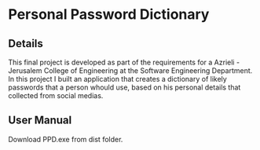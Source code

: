 
# Personal Password Dictionary 

## Details
This final project is developed as part of the requirements for a Azrieli - Jerusalem College of Engineering at the Software Engineering Department.
In this project I built an application that creates a dictionary of likely passwords that a person whould use, based on his personal details that collected from social medias.

## User Manual 
Download PPD.exe from dist folder.
